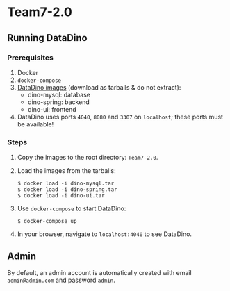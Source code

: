 # Team7-2.0

## Running DataDino

### Prerequisites

1. Docker
2. `docker-compose`
3. [DataDino images](https://drive.google.com/drive/folders/1bhp58QYs5lDZn06hpILKDeGlT9cuc0oC) (download as tarballs & do not extract):
   - dino-mysql: database
   - dino-spring: backend
   - dino-ui: frontend
4. DataDino uses ports `4040`, `8080` and `3307` on `localhost`; these ports must be available!

### Steps

1. Copy the images to the root directory: `Team7-2.0`.
2. Load the images from the tarballs:

   ```shell
   $ docker load -i dino-mysql.tar
   $ docker load -i dino-spring.tar
   $ docker load -i dino-ui.tar
   ```

3. Use `docker-compose` to start DataDino:

   ```shell
   $ docker-compose up
   ```

4. In your browser, navigate to `localhost:4040` to see DataDino.

## Admin

By default, an admin account is automatically created with email `admin@admin.com` and password `admin`.
